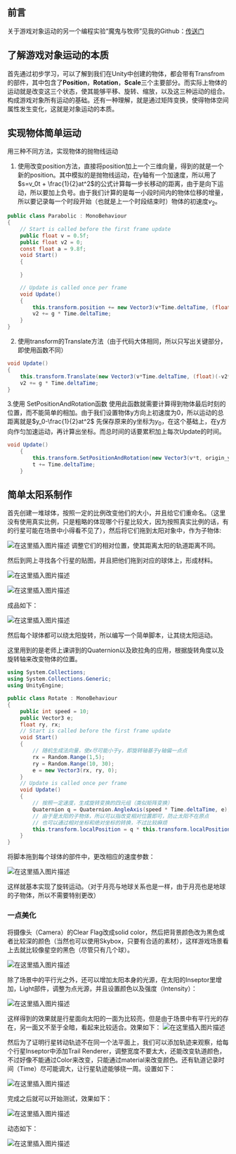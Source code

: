 ## 前言
关于游戏对象运动的另一个编程实验“魔鬼与牧师”见我的Github：[传送门](https://github.com/hsyjkjkl/Unity3d-Learning)

## 了解游戏对象运动的本质
首先通过初步学习，可以了解到我们在Unity中创建的物体，都会带有Transfrom的部件，其中包含了**Position**，**Rotation**，**Scale**三个主要部分。而实际上物体的运动就是改变这三个状态，使其能够平移、旋转、缩放，以及这三种运动的组合。构成游戏对象所有运动的基础。还有一种理解，就是通过矩阵变换，使得物体空间属性发生变化，这就是对象运动的本质。
## 实现物体简单运动
用三种不同方法，实现物体的抛物线运动
1. 使用改变position方法，直接将position加上一个三维向量，得到的就是一个新的position。其中模拟的是抛物线运动，在y轴有一个加速度，所以用了$s=v_0t + \frac{1}{2}at^2$的公式计算每一步长移动的距离，由于是向下运动，所以要加上负号。由于我们计算的是每一小段时间内的物体位移的增量，所以要记录每一个时段开始（也就是上一个时段结束时）物体的初速度$v_2$。
```csharp
public class Parabolic : MonoBehaviour
{
    // Start is called before the first frame update
    public float v = 0.5f;
    public float v2 = 0;
    const float a = 9.8f;
    void Start()
    {
        
    }

    // Update is called once per frame
    void Update()
    {
        this.transform.position += new Vector3(v*Time.deltaTime, (float)(-v2*Time.deltaTime-0.5*g*(Time.deltaTime)*(Time.deltaTime)), 0);
        v2 += g * Time.deltaTime;
    }
}
```
2. 使用transform的Translate方法（由于代码大体相同，所以只写出关键部分，即使用函数不同）
```csharp
void Update()
{
	this.transform.Translate(new Vector3(v*Time.deltaTime, (float)(-v2*Time.deltaTime-0.5*g*(Time.deltaTime)*(Time.deltaTime)), 0));
	v2 += g * Time.deltaTime;
}
```
3.使用 SetPositionAndRotation函数
使用此函数就需要计算得到物体最后时刻的位置，而不能简单的相加。由于我们设置物体y方向上初速度为0，所以运动的总距离就是$y_0-\frac{1}{2}at^2$
先保存原来的y坐标为$y_0$，在这个基础上，在y方向作匀加速运动，再计算出坐标。而总时间的话要累积加上每次Update的时间。
```csharp
void Update()
    {   
        this.transform.SetPositionAndRotation(new Vector3(v*t, origin_y - (float)(0.5*g*t*t), 10), this.transform.rotation);
        t += Time.deltaTime;
    }
```
## 简单太阳系制作
首先创建一堆球体，按照一定的比例改变他们的大小，并且给它们重命名。（这里没有使用真实比例，只是粗略的体现哪个行星比较大，因为按照真实比例的话，有的行星可能在场景中小得看不见了），然后将它们拖到太阳对象中，作为子物体:

![在这里插入图片描述](https://img-blog.csdnimg.cn/20190920132335385.png?x-oss-process=image/watermark,type_ZmFuZ3poZW5naGVpdGk,shadow_10,text_aHR0cHM6Ly9ibG9nLmNzZG4ubmV0L0pLSktMMQ==,size_16,color_FFFFFF,t_70)
调整它们的相对位置，使其距离太阳的轨道距离不同。

然后到网上寻找各个行星的贴图，并且把他们拖到对应的球体上，形成材料。

![在这里插入图片描述](https://img-blog.csdnimg.cn/20190920133551965.png?x-oss-process=image/watermark,type_ZmFuZ3poZW5naGVpdGk,shadow_10,text_aHR0cHM6Ly9ibG9nLmNzZG4ubmV0L0pLSktMMQ==,size_16,color_FFFFFF,t_70)

![在这里插入图片描述](https://img-blog.csdnimg.cn/20190920133618296.png?x-oss-process=image/watermark,type_ZmFuZ3poZW5naGVpdGk,shadow_10,text_aHR0cHM6Ly9ibG9nLmNzZG4ubmV0L0pLSktMMQ==,size_16,color_FFFFFF,t_70)

成品如下：

![在这里插入图片描述](https://img-blog.csdnimg.cn/20190920132527685.png?x-oss-process=image/watermark,type_ZmFuZ3poZW5naGVpdGk,shadow_10,text_aHR0cHM6Ly9ibG9nLmNzZG4ubmV0L0pLSktMMQ==,size_16,color_FFFFFF,t_70)

然后每个球体都可以绕太阳旋转，所以编写一个简单脚本，让其绕太阳运动。

这里用到的是老师上课讲到的Quaternion以及欧拉角的应用，根据旋转角度以及旋转轴来改变物体的位置。
```csharp
using System.Collections;
using System.Collections.Generic;
using UnityEngine;

public class Rotate : MonoBehaviour
{
    public int speed = 10;
    public Vector3 e;
    float ry, rx;
    // Start is called before the first frame update
    void Start()
    {
        // 随机生成法向量，使x尽可能小于y，即旋转轴基于y轴偏一点点
        rx = Random.Range(1,5);
        ry = Random.Range(10, 30);
        e = new Vector3(rx, ry, 0);
    }
    // Update is called once per frame
    void Update()
    {
        // 按照一定速度，生成旋转变换的四元组（类似矩阵变换）
        Quaternion q = Quaternion.AngleAxis(speed * Time.deltaTime, e);
        // 由于是太阳的子物体，所以可以指改变相对位置即可，防止太阳不在原点
        // 也可以通过相对坐标和绝对坐标的转换，不过比较麻烦
        this.transform.localPosition = q * this.transform.localPosition;
    }
}
```

将脚本拖到每个球体的部件中，更改相应的速度参数：

![在这里插入图片描述](https://img-blog.csdnimg.cn/20190920135217814.png)

这样就基本实现了旋转运动。（对于月亮与地球关系也是一样，由于月亮也是地球的子物体，所以不需要特别更改）

### 一点美化

将摄像头（Camera）的Clear Flag改成solid color，然后把背景颜色改为黑色或者比较深的颜色（当然也可以使用Skybox，只要有合适的素材），这样游戏场景看上去就比较像星空的黑色（尽管只有几个球）。

![在这里插入图片描述](https://img-blog.csdnimg.cn/20190920141504195.png)

除了场景中的平行光之外，还可以增加太阳本身的光源，在太阳的Inseptor里增加，Light部件，调整为点光源，并且设置颜色以及强度（Intensity）：

![在这里插入图片描述](https://img-blog.csdnimg.cn/20190920142105553.png?x-oss-process=image/watermark,type_ZmFuZ3poZW5naGVpdGk,shadow_10,text_aHR0cHM6Ly9ibG9nLmNzZG4ubmV0L0pLSktMMQ==,size_16,color_FFFFFF,t_70)

这样得到的效果就是行星面向太阳的一面为比较亮，但是由于场景中有平行光的存在，另一面又不至于全暗，看起来比较适合。效果如下：
![在这里插入图片描述](https://img-blog.csdnimg.cn/20190920142347991.png?x-oss-process=image/watermark,type_ZmFuZ3poZW5naGVpdGk,shadow_10,text_aHR0cHM6Ly9ibG9nLmNzZG4ubmV0L0pLSktMMQ==,size_16,color_FFFFFF,t_70)

然后为了证明行星转动轨迹不在同一个法平面上，我们可以添加轨迹来观察，给每个行星Inseptor中添加Trail Renderer，调整宽度不要太大，还能改变轨道颜色，不过好像不能通过Color来改变，只能通过material来改变颜色。还有轨道记录时间（Time）尽可能调大，让行星轨迹能够绕一周。设置如下：

![在这里插入图片描述](https://img-blog.csdnimg.cn/2019092014254591.png?x-oss-process=image/watermark,type_ZmFuZ3poZW5naGVpdGk,shadow_10,text_aHR0cHM6Ly9ibG9nLmNzZG4ubmV0L0pLSktMMQ==,size_16,color_FFFFFF,t_70)

完成之后就可以开始测试，效果如下：

![在这里插入图片描述](https://img-blog.csdnimg.cn/20190920143001215.png?x-oss-process=image/watermark,type_ZmFuZ3poZW5naGVpdGk,shadow_10,text_aHR0cHM6Ly9ibG9nLmNzZG4ubmV0L0pLSktMMQ==,size_16,color_FFFFFF,t_70)

动态如下：

![在这里插入图片描述](https://img-blog.csdnimg.cn/20190920143612598.gif)
